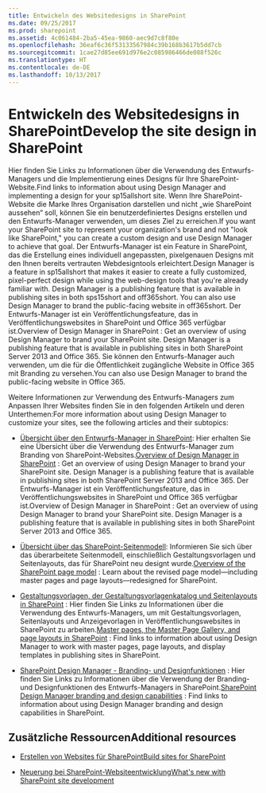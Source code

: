 ```yaml
---
title: Entwickeln des Websitedesigns in SharePoint
ms.date: 09/25/2017
ms.prod: sharepoint
ms.assetid: 4c061484-2ba5-45ea-9860-aec9d7c8f80e
ms.openlocfilehash: 36eaf6c36f53133567984c39b168b3617b5dd7cb
ms.sourcegitcommit: 1cae27d85ee691d976e2c085986466de088f526c
ms.translationtype: HT
ms.contentlocale: de-DE
ms.lasthandoff: 10/13/2017
---
```

# <a name="develop-the-site-design-in-sharepoint"></a><span data-ttu-id="f4573-102">Entwickeln des Websitedesigns in SharePoint</span><span class="sxs-lookup"><span data-stu-id="f4573-102">Develop the site design in SharePoint</span></span>
<span data-ttu-id="f4573-103">Hier finden Sie Links zu Informationen über die Verwendung des Entwurfs-Managers und die Implementierung eines Designs für Ihre SharePoint-Website.</span><span class="sxs-lookup"><span data-stu-id="f4573-103">Find links to information about using Design Manager and implementing a design for your sp15allshort site.</span></span>
<span data-ttu-id="f4573-104">Wenn Ihre SharePoint-Website die Marke Ihres Organisation darstellen und nicht „wie SharePoint aussehen“ soll, können Sie ein benutzerdefiniertes Designs erstellen und den Entwurfs-Manager verwenden, um dieses Ziel zu erreichen.</span><span class="sxs-lookup"><span data-stu-id="f4573-104">If you want your SharePoint site to represent your organization's brand and not "look like SharePoint," you can create a custom design and use Design Manager to achieve that goal.</span></span> <span data-ttu-id="f4573-105">Der Entwurfs-Manager ist ein Feature in SharePoint, das die Erstellung eines individuell angepassten, pixelgenauen Designs mit den Ihnen bereits vertrauten Webdesigntools erleichtert.</span><span class="sxs-lookup"><span data-stu-id="f4573-105">Design Manager is a feature in sp15allshort that makes it easier to create a fully customized, pixel-perfect design while using the web-design tools that you're already familiar with. Design Manager is a publishing feature that is available in publishing sites in both sps15short and off365short. You can also use Design Manager to brand the public-facing website in off365short.</span></span> <span data-ttu-id="f4573-106">Der Entwurfs-Manager ist ein Veröffentlichungsfeature, das in Veröffentlichungswebsites in SharePoint und Office 365 verfügbar ist.</span><span class="sxs-lookup"><span data-stu-id="f4573-106">Overview of Design Manager in SharePoint : Get an overview of using Design Manager to brand your SharePoint site. Design Manager is a publishing feature that is available in publishing sites in both SharePoint Server 2013 and Office 365.</span></span> <span data-ttu-id="f4573-107">Sie können den Entwurfs-Manager auch verwenden, um die für die Öffentlichkeit zugängliche Website in Office 365 mit Branding zu versehen.</span><span class="sxs-lookup"><span data-stu-id="f4573-107">You can also use Design Manager to brand the public-facing website in Office 365.</span></span>
  
    
    

<span data-ttu-id="f4573-108">Weitere Informationen zur Verwendung des Entwurfs-Managers zum Anpassen Ihrer Websites finden Sie in den folgenden Artikeln und deren Unterthemen:</span><span class="sxs-lookup"><span data-stu-id="f4573-108">For more information about using Design Manager to customize your sites, see the following articles and their subtopics:</span></span>
-  <span data-ttu-id="f4573-109">[Übersicht über den Entwurfs-Manager in SharePoint](overview-of-design-manager-in-sharepoint.md): Hier erhalten Sie eine Übersicht über die Verwendung des Entwurfs-Manager zum Branding von SharePoint-Websites.</span><span class="sxs-lookup"><span data-stu-id="f4573-109">[Overview of Design Manager in SharePoint](overview-of-design-manager-in-sharepoint.md) : Get an overview of using Design Manager to brand your SharePoint site. Design Manager is a publishing feature that is available in publishing sites in both SharePoint Server 2013 and Office 365.</span></span> <span data-ttu-id="f4573-110">Der Entwurfs-Manager ist ein Veröffentlichungsfeature, das in Veröffentlichungswebsites in SharePoint und Office 365 verfügbar ist.</span><span class="sxs-lookup"><span data-stu-id="f4573-110">Overview of Design Manager in SharePoint : Get an overview of using Design Manager to brand your SharePoint site. Design Manager is a publishing feature that is available in publishing sites in both SharePoint Server 2013 and Office 365.</span></span>
    
  
-  <span data-ttu-id="f4573-111">[Übersicht über das SharePoint-Seitenmodell](overview-of-the-sharepoint-page-model.md): Informieren Sie sich über das überarbeitete Seitenmodell, einschließlich Gestaltungsvorlagen und Seitenlayouts, das für SharePoint neu designt wurde.</span><span class="sxs-lookup"><span data-stu-id="f4573-111">[Overview of the SharePoint page model](overview-of-the-sharepoint-page-model.md) : Learn about the revised page model—including master pages and page layouts—redesigned for SharePoint.</span></span>
    
  
-  <span data-ttu-id="f4573-112">[Gestaltungsvorlagen, der Gestaltungsvorlagenkatalog und Seitenlayouts in SharePoint](master-pages-the-master-page-gallery-and-page-layouts-in-sharepoint.md) : Hier finden Sie Links zu Informationen über die Verwendung des Entwurfs-Managers, um mit Gestaltungsvorlagen, Seitenlayouts und Anzeigevorlagen in Veröffentlichungswebsites in SharePoint zu arbeiten.</span><span class="sxs-lookup"><span data-stu-id="f4573-112">[Master pages, the Master Page Gallery, and page layouts in SharePoint](master-pages-the-master-page-gallery-and-page-layouts-in-sharepoint.md) : Find links to information about using Design Manager to work with master pages, page layouts, and display templates in publishing sites in SharePoint.</span></span>
    
  
-  <span data-ttu-id="f4573-113">[SharePoint Design Manager - Branding- und Designfunktionen](sharepoint-design-manager-branding-and-design-capabilities.md) : Hier finden Sie Links zu Informationen über die Verwendung der Branding- und Designfunktionen des Entwurfs-Managers in SharePoint.</span><span class="sxs-lookup"><span data-stu-id="f4573-113">[SharePoint Design Manager branding and design capabilities](sharepoint-design-manager-branding-and-design-capabilities.md) : Find links to information about using Design Manager branding and design capabilities in SharePoint.</span></span>
    
  

## <a name="additional-resources"></a><span data-ttu-id="f4573-114">Zusätzliche Ressourcen</span><span class="sxs-lookup"><span data-stu-id="f4573-114">Additional resources</span></span>
<span data-ttu-id="f4573-115"><a name="bk_addresources"> </a></span><span class="sxs-lookup"><span data-stu-id="f4573-115"></span></span>


-  [<span data-ttu-id="f4573-116">Erstellen von Websites für SharePoint</span><span class="sxs-lookup"><span data-stu-id="f4573-116">Build sites for SharePoint</span></span>](build-sites-for-sharepoint.md)
    
  
-  [<span data-ttu-id="f4573-117">Neuerung bei SharePoint-Websiteentwicklung</span><span class="sxs-lookup"><span data-stu-id="f4573-117">What's new with SharePoint site development</span></span>](what-s-new-with-sharepoint-site-development.md)
    
  

